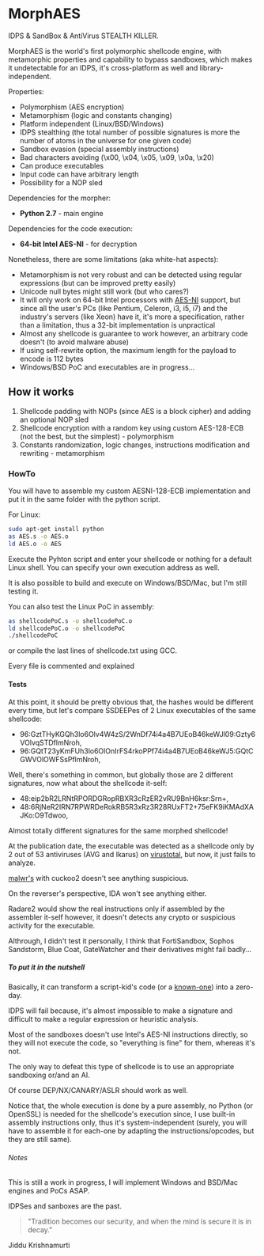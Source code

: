 # MorphAES
IDPS & SandBox & AntiVirus STEALTH KILLER.

MorphAES is the world's first polymorphic shellcode engine, with metamorphic properties and capability to bypass sandboxes, which makes it undetectable for an IDPS, it's cross-platform as well and library-independent.

Properties:
* Polymorphism (AES encryption)
* Metamorphism (logic and constants changing)
* Platform independent (Linux/BSD/Windows)
* IDPS stealthing (the total number of possible signatures is more the number of atoms in the universe for one given code)
* Sandbox evasion (special assembly instructions)
* Bad characters avoiding (\x00, \x04, \x05, \x09, \x0a, \x20)
* Can produce executables
* Input code can have arbitrary length
* Possibility for a NOP sled

Dependencies for the morpher:
* **Python 2.7** - main engine

Dependencies for the code execution:
* **64-bit Intel AES-NI** - for decryption

Nonetheless, there are some limitations (aka white-hat aspects):
* Metamorphism is not very robust and can be detected using regular expressions (but can be improved pretty easily)
* Unicode null bytes might still work (but who cares?)
* It will only work on 64-bit Intel processors with [AES-NI](http://ark.intel.com/search/advanced/?s=t&AESTech=true) support, but since all the user's PCs (like Pentium, Celeron, i3, i5, i7) and the industry's servers (like Xeon) have it, it's more a specification, rather than a limitation, thus a 32-bit implementation is unpractical
* Almost any shellcode is guarantee to work however, an arbitrary code doesn't (to avoid malware abuse)
* If using self-rewrite option, the maximum length for the payload to encode is 112 bytes
* Windows/BSD PoC and executables are in progress...

## How it works

1. Shellcode padding with NOPs (since AES is a block cipher) and adding an optional NOP sled
2. Shellcode encryption with a random key using custom AES-128-ECB (not the best, but the simplest) - polymorphism
3. Constants randomization, logic changes, instructions modification and rewriting - metamorphism

### HowTo

You will have to assemble my custom AESNI-128-ECB implementation and put it in the same folder with the python script.

For Linux:
```bash
sudo apt-get install python
as AES.s -o AES.o
ld AES.o -o AES
```
Execute the Pyhton script and enter your shellcode or nothing for a default Linux shell. You can specify your own execution address as well.

It is also possible to build and execute on Windows/BSD/Mac, but I'm still testing it.

You can also test the Linux PoC in assembly:
```bash
as shellcodePoC.s -o shellcodePoC.o
ld shellcodePoC.o -o shellcodePoC
./shellcodePoC
```

or compile the last lines of shellcode.txt using GCC.

Every file is commented and explained

#### Tests

At this point, it should be pretty obvious that, the hashes would be different every time, but let's compare SSDEEPes of 2 Linux executables of the same shellcode:
* 96:GztTHyKGQh3lo6Olv4W4zS/2WnDf74i4a4B7UEoB46keWJl09:Gzty6VOlvqSTDflmNroh,
* 96:GQtT23yKmFUh3lo6OlOnIrFS4rkoPPf74i4a4B7UEoB46keWJ5:GQtCGWVOlOWFSsPflmNroh,

Well, there's something in common, but globally those are 2 different signatures, now what about the shellcode it-self:
* 48:eip2bR2LRNtRPORDGRopRBXR3cRzER2vRU9BnH6ksr:Srn+,
* 48:6RjNeR2IRN7RPWRDeRokRB5R3xRz3R28RUxFT2+75eFK9iKMAdXAJKo:O9Tdwoo,

Almost totally different signatures for the same morphed shellcode!

At the publication date, the executable was detected as a shellcode only by 2 out of 53 antiviruses (AVG and Ikarus) on [virustotal](https://virustotal.com/en/file/05491801b765bb080bf0f20e5fc17e2b187a521a781dd0dbb47e19f1e6fc0a98/analysis/1468267426/), but now, it just fails to analyze.

[malwr's](https://malwr.com/analysis/MTM4NDhkZmI2ZTZlNDNkMzkyZjRmZGY3ZWU0ZWEwMTQ/) with cuckoo2 doesn't see anything suspicious.

On the reverser's perspective, IDA won't see anything either.

Radare2 would show the real instructions only if assembled by the assembler it-self however, it doesn't detects any crypto or suspicious activity for the executable.

Althrough, I didn't test it personally, I think that FortiSandbox, Sophos Sandstorm, Blue Coat, GateWatcher and their derivatives might fail badly...

##### To put it in the nutshell

Basically, it can transform a script-kid's code (or a [known-one](http://shell-storm.org/shellcode/)) into a zero-day.

IDPS will fail because, it's almost impossible to make a signature and difficult to make a regular expression or heuristic analysis.

Most of the sandboxes doesn't use Intel's AES-NI instructions directly, so they will not execute the code, so "everything is fine" for them, whereas it's not.

The only way to defeat this type of shellcode is to use an appropriate sandboxing or/and an AI.

Of course DEP/NX/CANARY/ASLR should work as well.

Notice that, the whole execution is done by a pure assembly, no Python (or OpenSSL) is needed for the shellcode's execution since, I use built-in assembly instructions only, thus it's system-independent (surely, you will have to assemble it for each-one by adapting the instructions/opcodes, but they are still same).


###### Notes

This is still a work in progress, I will implement Windows and BSD/Mac engines and PoCs ASAP.

IDPSes and sanboxes are the past.

> "Tradition becomes our security, and when the mind is secure it is in decay."

Jiddu Krishnamurti

